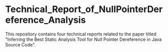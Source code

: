 # Technical_Report_of_NullPointerDereference_Analysis

This repository contains four technical reports related to the paper titled "Inferring the Best Static Analysis Tool for Null Pointer
Dereference in Java Source Code".
